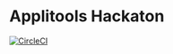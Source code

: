 # Applitools Hackaton

[![CircleCI](https://circleci.com/gh/tiagodread/applitools-hackathon.svg?style=svg)](https://circleci.com/gh/tiagodread/applitools-hackathon)
